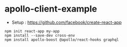 # apollo-client-example

- Setup : https://github.com/facebook/create-react-app

```
npm init react-app my-app
npm install --save-dev cross-env
npm install apollo-boost @apollo/react-hooks graphql
```
